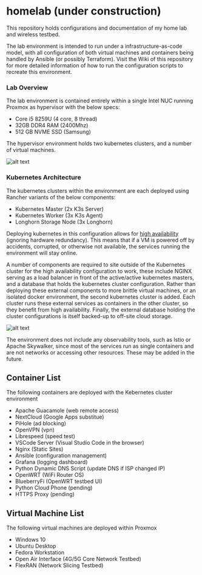 # homelab (under construction)
This repository holds configurations and documentation of my home lab and wireless testbed. 

The lab environment is intended to run under a infrastructure-as-code model, with all configuration of both virtual machines and containers being handled by Ansible (or possibly Terraform). Visit the Wiki of this repository for more detailed information of how to run the configuration scripts to recreate this environment. 

### Lab Overview

The lab environment is contained entirely within a single Intel NUC running Proxmox as hypervisor with the below specs: 

- Core i5 8259U (4 core, 8 thread)
- 32GB DDR4 RAM (2400Mhz)
- 512 GB NVME SSD (Samsung)

The hypervisor environment holds two kubernetes clusters, and a number of virtual machines.

![alt text](https://github.com/stevenplatt/homelab/blob/main/img/lab_topology.jpg?raw=true)

### Kubernetes Architecture

The kubernetes clusters within the environment are each deployed using Rancher variants of the below components: 

- Kubernetes Master (2x K3s Server)
- Kubernetes Worker (3x K3s Agent)
- Longhorn Storage Node (3x Longhorn)

Deploying kubernetes in this configuration allows for [high availability](https://rancher.com/docs/k3s/latest/en/architecture/) (ignoring hardware redundancy). This means that if a VM is powered off by accidents, corrupted, or otherwise not available, the services running the environment will stay online. 

A number of components are required to site outside of the Kubernetes cluster for the high availability configuration to work, these include NGINX serving as a load balancer in front of the active/active kubernetes masters, and a database that holds the kubernetes cluster configuration. Rather than deploying these external components to more brittle virtual machines, or an isolated docker environment, the second kubernetes cluster is added. Each cluster runs these external services as containers in the other cluster, so they benefit from high availability. Finally, the external database holding the cluster configurations is itself backed-up to off-site cloud storage.

![alt text](https://github.com/stevenplatt/homelab/blob/main/img/kubernetes_architecture.jpg?raw=true)

The environment does not include any observability tools, such as Istio or Apache Skywalker, since most of the services run as single containers and are not networks or accessing other resources. These may be added in the future. 

## Container List
The following containers are deployed with the Kebernetes cluster environment

- Apache Guacamole (web remote access)
- NextCloud (Google Apps substitue)
- PiHole (ad blocking)
- OpenVPN (vpn)
- Librespeed (speed test)
- VSCode Server (Visual Studio Code in the browser)
- Nginx (Static Sites)
- Ansible (configuration management)
- Grafana (logging dashboard)
- Python Dynamic DNS Script (update DNS if ISP changed IP)
- OpenWRT (WiFi Router OS)
- BlueberryFi (OpenWRT testbed UI)
- Python Cloud Phone (pending)
- HTTPS Proxy (pending)

## Virtual Machine List
The following virtual machines are deployed within Proxmox

- Windows 10
- Ubuntu Desktop
- Fedora Workstation
- Open Air Interface (4G/5G Core Network Testbed)
- FlexRAN (Network Slicing Testbed)
